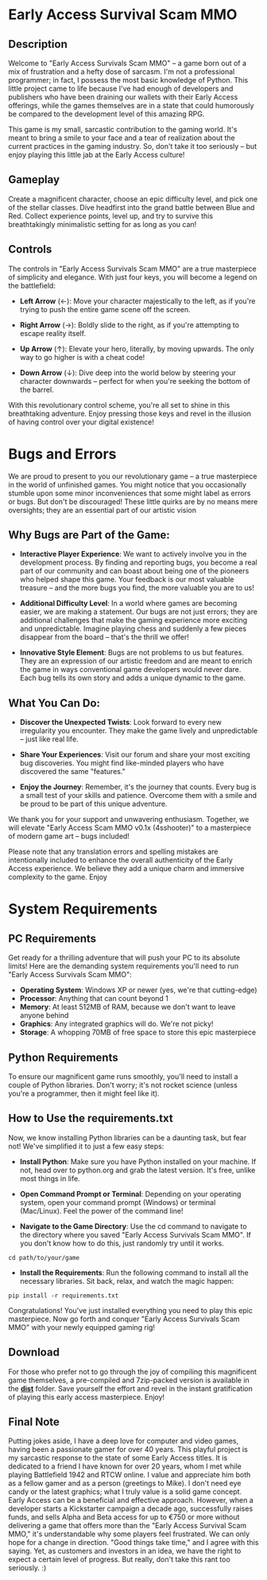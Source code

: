 # Early Access Survival Scam MMO

## Description
Welcome to "Early Access Survivals Scam MMO" – a game born out of a mix of frustration and a hefty dose of sarcasm. I'm not a professional programmer; in fact, I possess the most basic knowledge of Python. This little project came to life because I've had enough of developers and publishers who have been draining our wallets with their Early Access offerings, while the games themselves are in a state that could humorously be compared to the development level of this amazing RPG.

This game is my small, sarcastic contribution to the gaming world. It's meant to bring a smile to your face and a tear of realization about the current practices in the gaming industry. So, don't take it too seriously – but enjoy playing this little jab at the Early Access culture!

## Gameplay
Create a magnificent character, choose an epic difficulty level, and pick one of the stellar classes. Dive headfirst into the grand battle between Blue and Red. Collect experience points, level up, and try to survive this breathtakingly minimalistic setting for as long as you can!

## Controls
The controls in "Early Access Survivals Scam MMO" are a true masterpiece of simplicity and elegance. With just four keys, you will become a legend on the battlefield:

- **Left Arrow** (←):
Move your character majestically to the left, as if you're trying to push the entire game scene off the screen.

- **Right Arrow** (→):
Boldly slide to the right, as if you're attempting to escape reality itself.

- **Up Arrow** (↑):
Elevate your hero, literally, by moving upwards. The only way to go higher is with a cheat code!

- **Down Arrow** (↓):
Dive deep into the world below by steering your character downwards – perfect for when you're seeking the bottom of the barrel.

With this revolutionary control scheme, you're all set to shine in this breathtaking adventure. Enjoy pressing those keys and revel in the illusion of having control over your digital existence!


# Bugs and Errors
We are proud to present to you our revolutionary game – a true masterpiece in the world of unfinished games. You might notice that you occasionally stumble upon some minor inconveniences that some might label as errors or bugs. But don't be discouraged! These little quirks are by no means mere oversights; they are an essential part of our artistic vision

## **Why Bugs are Part of the Game**:

- **Interactive Player Experience**: We want to actively involve you in the development process. By finding and reporting bugs, you become a real part of our community and can boast about being one of the pioneers who helped shape this game. Your feedback is our most valuable treasure – and the more bugs you find, the more valuable you are to us!

- **Additional Difficulty Level**: In a world where games are becoming easier, we are making a statement. Our bugs are not just errors; they are additional challenges that make the gaming experience more exciting and unpredictable. Imagine playing chess and suddenly a few pieces disappear from the board – that's the thrill we offer!

- **Innovative Style Element**: Bugs are not problems to us but features. They are an expression of our artistic freedom and are meant to enrich the game in ways conventional game developers would never dare. Each bug tells its own story and adds a unique dynamic to the game.

## **What You Can Do**:

- **Discover the Unexpected Twists**: Look forward to every new irregularity you encounter. They make the game lively and unpredictable – just like real life.

- **Share Your Experiences**: Visit our forum and share your most exciting bug discoveries. You might find like-minded players who have discovered the same "features."

- **Enjoy the Journey**: Remember, it's the journey that counts. Every bug is a small test of your skills and patience. Overcome them with a smile and be proud to be part of this unique adventure.

We thank you for your support and unwavering enthusiasm. Together, we will elevate "Early Access Scam MMO v0.1x (4sshooter)" to a masterpiece of modern game art – bugs included!

Please note that any translation errors and spelling mistakes are intentionally included to enhance the overall authenticity of the Early Access experience. We believe they add a unique charm and immersive complexity to the game. Enjoy

# System Requirements

## PC Requirements
Get ready for a thrilling adventure that will push your PC to its absolute limits! Here are the demanding system requirements you'll need to run "Early Access Survivals Scam MMO":

- **Operating System**: Windows XP or newer (yes, we're that cutting-edge)
- **Processor**: Anything that can count beyond 1
- **Memory**: At least 512MB of RAM, because we don't want to leave anyone behind
- **Graphics**: Any integrated graphics will do. We're not picky!
- **Storage**: A whopping 70MB of free space to store this epic masterpiece

## Python Requirements
To ensure our magnificent game runs smoothly, you'll need to install a couple of Python libraries. Don't worry; it's not rocket science (unless you're a programmer, then it might feel like it).

## How to Use the requirements.txt
Now, we know installing Python libraries can be a daunting task, but fear not! We've simplified it to just a few easy steps:

- **Install Python**: Make sure you have Python installed on your machine. If not, head over to python.org and grab the latest version. It's free, unlike most things in life.

- **Open Command Prompt or Terminal**: Depending on your operating system, open your command prompt (Windows) or terminal (Mac/Linux). Feel the power of the command line!

- **Navigate to the Game Directory**: Use the cd command to navigate to the directory where you saved "Early Access Survivals Scam MMO". If you don't know how to do this, just randomly try until it works.

```
cd path/to/your/game
```

- **Install the Requirements**: Run the following command to install all the necessary libraries. Sit back, relax, and watch the magic happen:

```
pip install -r requirements.txt
```

Congratulations! You've just installed everything you need to play this epic masterpiece. Now go forth and conquer "Early Access Survivals Scam MMO" with your newly equipped gaming rig!

## Download
For those who prefer not to go through the joy of compiling this magnificent game themselves, a pre-compiled and 7zip-packed version is available in the **[dist](https://github.com/ot2i7ba/GameDev/tree/main/EASurvival_Scam/dist)** folder. Save yourself the effort and revel in the instant gratification of playing this early access masterpiece. Enjoy!

## Final Note
Putting jokes aside, I have a deep love for computer and video games, having been a passionate gamer for over 40 years. This playful project is my sarcastic response to the state of some Early Access titles. It is dedicated to a friend I have known for over 20 years, whom I met while playing Battlefield 1942 and RTCW online. I value and appreciate him both as a fellow gamer and as a person (greetings to Mike). I don't need eye candy or the latest graphics; what I truly value is a solid game concept. Early Access can be a beneficial and effective approach. However, when a developer starts a Kickstarter campaign a decade ago, successfully raises funds, and sells Alpha and Beta access for up to €750 or more without delivering a game that offers more than the "Early Access Survival Scam MMO," it's understandable why some players feel frustrated. We can only hope for a change in direction. "Good things take time," and I agree with this saying. Yet, as customers and investors in an idea, we have the right to expect a certain level of progress. But really, don't take this rant too seriously. :)
